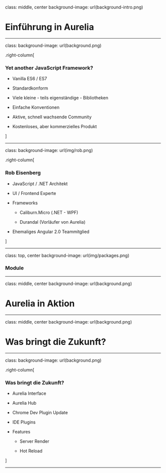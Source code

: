 class: middle, center
background-image: url(background-intro.png)

# Einführung in Aurelia

---
class:
background-image: url(background.png)

.right-column[

### Yet another JavaScript Framework?

* Vanilla ES6 / ES7

* Standardkonform

* Viele kleine - teils eigenständige - Bibliotheken

* Einfache Konventionen

* Aktive, schnell wachsende Community

* Kostenloses, aber kommerzielles Produkt

]

---

class:
background-image: url(img/rob.png)

.right-column[

### Rob Eisenberg

* JavaScript / .NET Architekt

* UI / Frontend Experte

* Frameworks

  * Caliburn.Micro (.NET - WPF)

  * Durandal (Vorläufer von Aurelia)

* Ehemaliges Angular 2.0 Teammitglied

]

---

class: top, center
background-image: url(img/packages.png)

### Module

---

class: middle, center
background-image: url(background.png)

# Aurelia in Aktion

---

class: middle, center
background-image: url(background.png)

# Was bringt die Zukunft?

---

class:
background-image: url(background.png)

.right-column[

### Was bringt die Zukunft?

* Aurelia Interface

* Aurelia Hub

* Chrome Dev Plugin Update

* IDE Plugins

* Features

  * Server Render

  * Hot Reload

]

---
